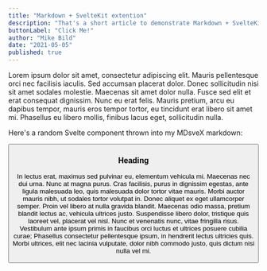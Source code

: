 ```yaml
---
title: "Markdown + SvelteKit extention"
description: "That's a short article to demonstrate Markdown + SvelteKit extention."
buttonLabel: "Click Me!"
author: "Mike Bild"
date: "2021-05-05"
published: true
---
```


<script>
  import { Button } from '@introduction-svelte/svelte-components';
function onButtonClick() {
    alert(description);
}
</script>

Lorem ipsum dolor sit amet, consectetur adipiscing elit. Mauris pellentesque orci nec facilisis iaculis. Sed accumsan placerat dolor. Donec sollicitudin nisi sit amet sodales molestie. Maecenas sit amet dolor nulla. Fusce sed elit et erat consequat dignissim. Nunc eu erat felis. Mauris pretium, arcu eu dapibus tempor, mauris eros tempor tortor, eu tincidunt erat libero sit amet mi. Phasellus eu libero mollis, finibus lacus eget, sollicitudin nulla.

Here's a random Svelte component thrown into my MDsveX markdown:

<Button label={buttonLabel} on:action={onButtonClick} />

### Heading

In lectus erat, maximus sed pulvinar eu, elementum vehicula mi. Maecenas nec dui urna. Nunc at magna purus. Cras facilisis, purus in dignissim egestas, ante ligula malesuada leo, quis malesuada dolor tortor vitae mauris. Morbi auctor mauris nibh, ut sodales tortor volutpat in. Donec aliquet ex eget ullamcorper semper. Proin vel libero at nulla gravida blandit. Maecenas odio massa, pretium blandit lectus ac, vehicula ultrices justo. Suspendisse libero dolor, tristique quis laoreet vel, placerat vel nisl. Nunc et venenatis nunc, vitae fringilla risus. Vestibulum ante ipsum primis in faucibus orci luctus et ultrices posuere cubilia curae; Phasellus consectetur pellentesque ipsum, in hendrerit lectus ultricies quis. Morbi ultrices, elit nec lacinia vulputate, dolor nibh commodo justo, quis dictum nisi nulla vel mi.